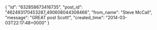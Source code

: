  {
   "id": "632858673416735",
   "post_id": "462493170453287_490608044308466",
   "from_name": "Steve McCall",
   "message": "GREAT post Scott!",
   "created_time": "2014-03-03T22:17:48+0000"
 }
